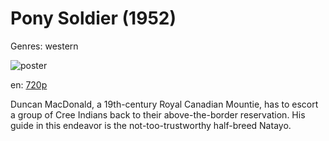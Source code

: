 # Pony Soldier (1952)

Genres: western

![poster](http://image.tmdb.org/t/p/w500/6mqQiN2QWrfuWMWJ6NkQyuy2lVY.jpg)

en:
  [720p](magnet:?xt=urn:btih:5dc38cb3eb4996719f63b3c7eb3703cbba72432b&dn=Pony+Soldier+(1952)&tr=udp%3A%2F%2Ftracker.yify-torrents.com%2Fannounce&tr=udp%3A%2F%2Fopen.demonii.com%3A1337&tr=udp%3A%2F%2Fexodus.desync.com%3A6969&tr=udp%3A%2F%2Ftracker.istole.it%3A80&tr=udp%3A%2F%2Ftracker.publicbt.com%3A80&tr=udp%3A%2F%2Ftracker.openbittorrent.com%3A80&tr=udp%3A%2F%2Ftracker.leechers-paradise.org%3A6969&tr=udp%3A%2F%2F9.rarbg.com%3A2710&tr=udp%3A%2F%2Fp4p.arenabg.ch%3A1337&tr=udp%3A%2F%2Fp4p.arenabg.com%3A1337&tr=udp%3A%2F%2Ftracker.coppersurfer.tk%3A6969)
  


Duncan MacDonald, a 19th-century Royal Canadian Mountie, has to escort a group of Cree Indians back to their above-the-border reservation. His guide in this endeavor is the not-too-trustworthy half-breed Natayo.